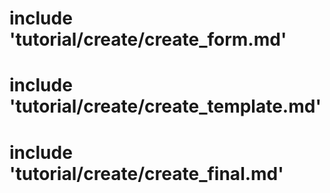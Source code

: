# include 'tutorial/create/create_form.md'
# include 'tutorial/create/create_template.md'
# include 'tutorial/create/create_final.md'
